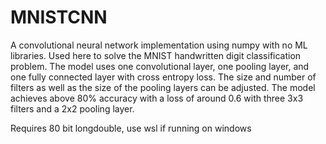 # MNISTCNN
A convolutional neural network implementation using numpy with no ML libraries. Used here to solve the MNIST handwritten digit classification problem. The model uses one convolutional layer, one pooling layer, and one fully connected layer with cross entropy loss. The size and number of filters as well as the size of the pooling layers can be adjusted. The model achieves above 80% accuracy with a loss of around 0.6 with three 3x3 filters and a 2x2 pooling layer. 

Requires 80 bit longdouble, use wsl if running on windows
